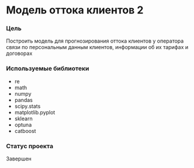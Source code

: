 ﻿# Модель оттока клиентов 2

### Цель
Построить модель для прогнозирования оттока клиентов у оператора связи по персональным данным клиентов, информации об их тарифах и договорах

### Используемые библиотеки
- re
- math
- numpy
- pandas
- scipy.stats
- matplotlib.pyplot
- sklearn
- optuna
- catboost

### Статус проекта
Завершен

